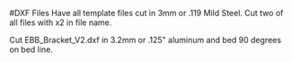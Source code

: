 #DXF Files
Have all template files cut in 3mm or .119 Mild Steel.
Cut two of all files with x2 in file name.

Cut EBB_Bracket_V2.dxf in 3.2mm or .125" aluminum and bed 90 degrees on bed line.